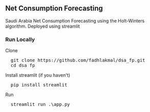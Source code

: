 ## Net Consumption Forecasting
Saudi Arabia Net Consumption Forecasting using the Holt-Winters algorithm. Deployed using streamlit

### Run Locally
Clone
<pre>
  git clone https://github.com/fadhlakmal/dsa_fp.git
  cd dsa_fp
</pre>
Install streamlit (if you haven't)
<pre>
  pip install streamlit
</pre>
Run
<pre>
  streamlit run .\app.py
</pre>
